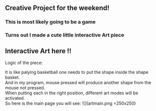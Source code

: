 ## Creative Project for the weekend!
### This is most likely going to be a game 
### Turns out I made a cute little interactive Art piece

## Interactive Art here !!

Logic of the piece:

It is like palying basketball one needs to put the shape inside the shape basket.  
And in my program, mouse pressed will produce another shape from the mouse not pressed.  
When putting each in the right position, different art modes will be activated.  
So here is the main page you will see:
![](artmain.png =250x250)
